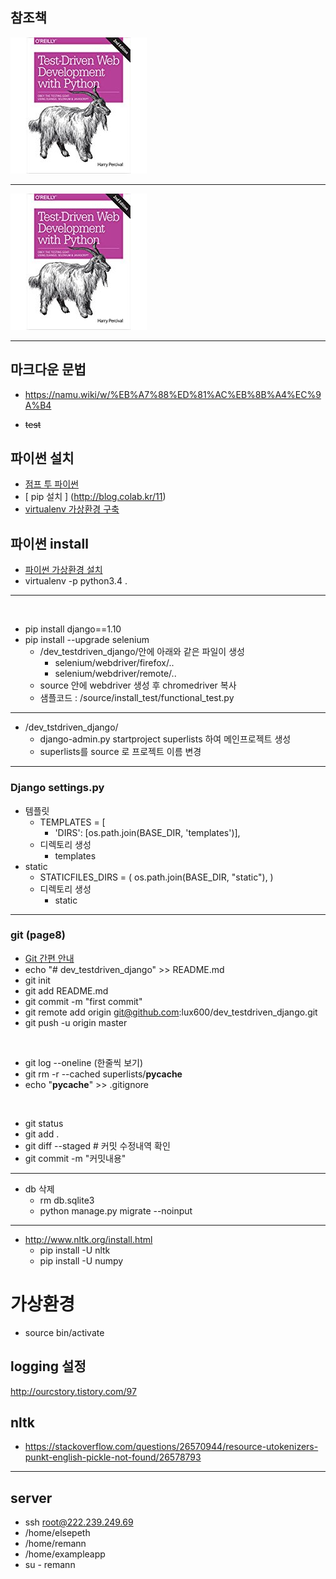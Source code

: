 ## 참조책 
![](./assets/book.jpg)

--- 

![](./assets/book.jpg)

---

## 마크다운 문법 
- https://namu.wiki/w/%EB%A7%88%ED%81%AC%EB%8B%A4%EC%9A%B4
* ~~test~~

## 파이썬 설치 
- [ 점프 투 파이썬 ](https://wikidocs.net/8)
- [ pip 설치 ] (http://blog.colab.kr/11)
- [ virtualenv 가상환경 구축 ](http://pythoninreal.blogspot.kr/2013/12/virtualenv.html)

## 파이썬 install
- [파이썬 가상환경 설치](https://www.holaxprogramming.com/2017/07/15/python-virtual-environments/)
- virtualenv -p python3.4 .
---
<br/>

- pip install django==1.10
- pip install --upgrade selenium
    - /dev_testdriven_django/안에 아래와 같은 파일이 생성 
        - selenium/webdriver/firefox/..
        - selenium/webdriver/remote/..
    - source 안에 webdriver 생성 후 chromedriver 복사 
    - 샘플코드 : /source/install_test/functional_test.py
---
- /dev_tstdriven_django/
    - django-admin.py startproject superlists 하여 메인프로젝트 생성
    - superlists를 source 로 프로젝트 이름 변경 
    
---
### Django settings.py
- 템플릿 
    - TEMPLATES = [
        - 'DIRS': [os.path.join(BASE_DIR, 'templates')],
    - 디렉토리 생성 
        - templates
- static 
    - STATICFILES_DIRS = ( os.path.join(BASE_DIR, "static"), )
    - 디렉토리 생성 
        - static 
---     

### git (page8)
 - [ Git 간편 안내 ](https://rogerdudler.github.io/git-guide/index.ko.html)
- echo "# dev_testdriven_django" >> README.md
- git init
- git add README.md
- git commit -m "first commit"
- git remote add origin git@github.com:lux600/dev_testdriven_django.git
- git push -u origin master

<br/>

- git log --oneline  (한줄씩 보기)
- git rm -r --cached superlists/__pycache__
- echo "__pycache__" >> .gitignore

<br/>

- git status
- git add .
- git diff --staged # 커밋 수정내역 확인 
- git commit -m "커밋내용"
 
---
- db 삭제 
    - rm db.sqlite3
    - python manage.py migrate --noinput
---
- http://www.nltk.org/install.html
    - pip install -U nltk
    - pip install -U numpy 


# 가상환경 
- source bin/activate

## logging 설정 
http://ourcstory.tistory.com/97

## nltk
- https://stackoverflow.com/questions/26570944/resource-utokenizers-punkt-english-pickle-not-found/26578793

---

## server
- ssh root@222.239.249.69
- /home/elsepeth
- /home/remann
- /home/exampleapp 
- su - remann 
